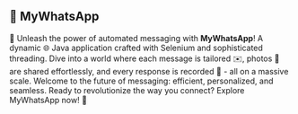 ## 🚀 MyWhatsApp

🌟 Unleash the power of automated messaging with **MyWhatsApp**! A dynamic 🌐 Java application crafted with Selenium and sophisticated threading. Dive into a world where each message is tailored ✉️, photos 📸 are shared effortlessly, and every response is recorded 📝 - all on a massive scale. Welcome to the future of messaging: efficient, personalized, and seamless. Ready to revolutionize the way you connect? Explore MyWhatsApp now! 🌈
